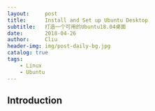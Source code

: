 ```yaml
---
layout:     post
title:      Install and Set up Ubuntu Desktop
subtitle:   打造一个可用的Ubuntu18.04桌面
date:       2018-04-26
author:     Cliu
header-img: img/post-daily-bg.jpg
catalog: true
tags:
    - Linux
    - Ubuntu
---
```


## Introduction
